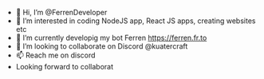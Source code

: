 - 👋 Hi, I’m @FerrenDeveloper
- 👀 I’m interested in coding NodeJS app, React JS apps, creating websites etc
- 🌱 I’m currently developig my bot Ferren https://ferren.fr.to
- 💞️ I’m looking to collaborate on Discord @kuatercraft
- 📫 Reach me on discord
- Looking forward to collaborat

<!---
FerrenDeveloper/FerrenDeveloper is a ✨ special ✨ repository because its `README.md` (this file) appears on your GitHub profile.
You can click the Preview link to take a look at your changes.
--->
